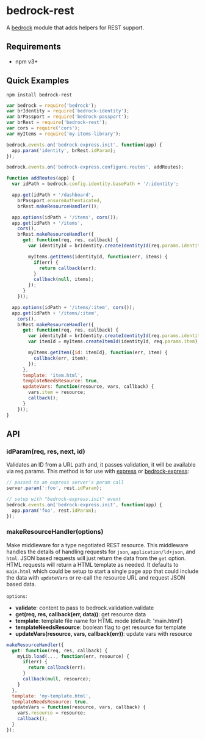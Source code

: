 # bedrock-rest

A [bedrock][] module that adds helpers for REST support.

## Requirements

- npm v3+

## Quick Examples

```
npm install bedrock-rest
```

```js
var bedrock = require('bedrock');
var brIdentity = require('bedrock-identity');
var brPassport = require('bedrock-passport');
var brRest = require('bedrock-rest');
var cors = require('cors');
var myItems = require('my-items-library');

bedrock.events.on('bedrock-express.init', function(app) {
  app.param('identity', brRest.idParam);
});

bedrock.events.on('bedrock-express.configure.routes', addRoutes);

function addRoutes(app) {
  var idPath = bedrock.config.identity.basePath + '/:identity';

  app.get(idPath + '/dashboard',
    brPassport.ensureAuthenticated,
    brRest.makeResourceHandler());

  app.options(idPath + '/items', cors());
  app.get(idPath + '/items',
    cors(),
    brRest.makeResourceHandler({
      get: function(req, res, callback) {
        var identityId = brIdentity.createIdentityId(req.params.identity);

        myItems.getItems(identityId, function(err, items) {
          if(err) {
            return callback(err);
          }
          callback(null, items);
        });
      }
    }));

  app.options(idPath + '/items/:item', cors());
  app.get(idPath + '/items/:item',
    cors(),
    brRest.makeResourceHandler({
      get: function(req, res, callback) {
        var identityId = brIdentity.createIdentityId(req.params.identity);
        var itemId = myItems.createItemId(identityId, req.params.item);

        myItems.getItem({id: itemId}, function(err, item) {
          callback(err, item);
        });
      },
      template: 'item.html',
      templateNeedsResource: true,
      updateVars: function(resource, vars, callback) {
        vars.item = resource;
        callback();
      }
    }));
}
```

## API

### idParam(req, res, next, id)

Validates an ID from a URL path and, it passes validation, it will be
available via req.params. This method is for use with [express][] or
[bedrock-express][]:

```js
// passed to an express server's param call
server.param(':foo', rest.idParam);

// setup with "bedrock-express.init" event
bedrock.events.on('bedrock-express.init', function(app) {
  app.param('foo', rest.idParam);
});
```

### makeResourceHandler(options)

Make middleware for a type negotiated REST resource. This middleware handles
the details of handling requests for `json`, `application/ld+json`, and
`html`. JSON based requests will just return the data from the `get` option.
HTML requests will return a HTML template as needed. It defaults to
`main.html` which could be setup to start a single page app that could
include the data with `updateVars` or re-call the resource URL and request
JSON based data.

`options`:
- **validate**: content to pass to bedrock.validation.validate
- **get(req, res, callback(err, data))**: get resource data
- **template**: template file name for HTML mode (default: 'main.html')
- **templateNeedsResource**: boolean flag to get resource for template
- **updateVars(resource, vars, callback(err))**: update vars with resource

```js
makeResourceHandler({
  get: function(req, res, callback) {
    myLib.load(..., function(err, resource) {
      if(err) {
        return callback(err);
      }
      callback(null, resource);
    }
  },
  template: 'my-template.html',
  templateNeedsResource: true,
  updateVars = function(resource, vars, callback) {
    vars.resource = resource;
    callback();
  }
});
```

[bedrock]: https://github.com/digitalbazaar/bedrock
[bedrock-express]: https://github.com/digitalbazaar/bedrock-express
[express]: https://github.com/strongloop/express
